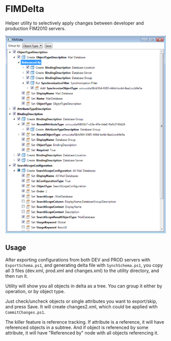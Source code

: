 # FIMDelta

Helper utility to selectively apply changes between developer and production FIM2010 servers. 

![screenshot](screenshot.png)

## Usage

After exporting configurations from both DEV and PROD servers with `ExportSchema.ps1`, and generating delta file with `SynchSchema.ps1`, you copy all 3 files (dev.xml, prod.xml and changes.xml) to the utility directory, and then run it.

Utility will show you all objects in delta as a tree. You can group it either by operation, or by object type.

Just check/uncheck objects or single attributes you want to export/skip, and press Save. It will create changes2.xml, which could be applied with `CommitChanges.ps1`.

The killer feature is reference tracking. If attribute is a reference, it will have referenced objects in a subtree. And if object is referenced by some attribute, it will have "Referenced by" node with all objects referencing it.
